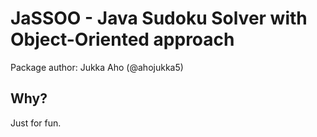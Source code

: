 # JaSSOO - Java Sudoku Solver with Object-Oriented approach

Package author: Jukka Aho (@ahojukka5)

## Why?

Just for fun.
